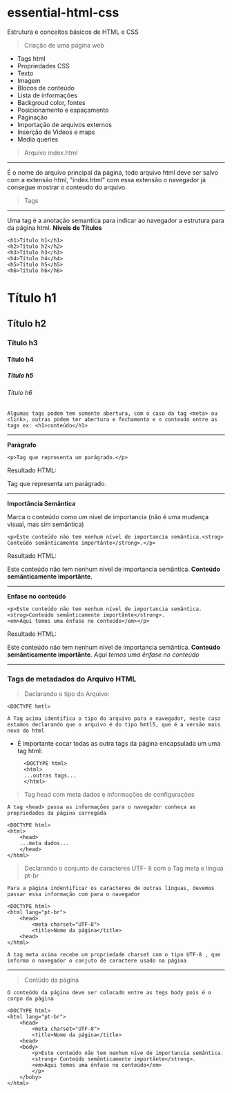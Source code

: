 # essential-html-css

Estrutura e conceitos básicos de HTML e CSS
> Criação de uma página web

- Tags html
- Propriedades CSS
- Texto
- Imagem
- Blocos de conteúdo
- Lista de informações
- Backgroud color, fontes
- Posicionamento e espaçamento
- Paginação
- Importação de arquivos externos
- Inserção de Videos e maps
- Media queries

>Arquivo index.html
---

É o nome do arquivo principal da página, todo arquivo html deve ser salvo com a extensão html, "index.html" com essa extensão o navegador já consegue mostrar o conteudo do arquivo.

> Tags
---
Uma tag é a anotação semantica para indicar ao navegador a estrutura para da página html.
**Níveis de Títulos**

```
<h1>Título h1</h1>
<h2>Título h2</h2>
<h3>Título h3</h3>
<h4>Título h4</h4>
<h5>Título h5</h5>
<h6>Título h6</h6>
```

<h1>Título h1</h1>
<h2>Título h2</h2>
<h3>Título h3</h3>
<h4>Título h4</h4>
<h5>Título h5</h5>
<h6>Título h6</h6>

`Algumas tags podem tem somente abertura, com o caso da tag <meta> ou <link>, outras podem ter abertura e fechamento e o conteudo entre as tags ex: <h1>conteúdo</h1>`

---

**Parágrafo**
```
<p>Tag que representa um parágrado.</p>
```
Resultado HTML:<p>Tag que representa um parágrado.</p>

---

**Importância Semântica**

Marca o conteúdo como um nível de importancia (não é uma mudança visual, mas sim semântica)
```
<p>Este conteúdo não tem nenhum nível de importancia semântica.<strog> Conteúdo semânticamente importânte</strong>.</p>
```
Resultado HTML:
<p>Este conteúdo não tem nenhum nível de importancia semântica.<strong> Conteúdo semânticamente importânte</strong>.</p>

---

**Enfase no conteúdo**

```
<p>Este conteúdo não tem nenhum nível de importancia semântica.
<strog>Conteúdo semânticamente importânte</strong>. 
<em>Aqui temos uma ênfase no conteúdo</em></p>
```
Resultado HTML:
<p>Este conteúdo não tem nenhum nível de importancia semântica.<strong> Conteúdo semânticamente importânte</strong>. <em>Aqui temos uma ênfase no conteúdo</em></p>

---

### Tags de metadados do Arquivo HTML
> Declarando o tipo do Arquivo:

```
<DOCTYPE hmtl>
```

`A Tag acima identifica o tipo do arquivo para o navegador, neste caso estamos declarando que o arquivo é do tipo hmtl5, que é a versão mais nova do html`

- É importante cocar todas as outra tags da página encapsulada um uma tag html:
  
  ```
    <DOCTYPE html>
    <html>
    ...outras tags...
    </html>
  ```
> Tag head com meta dados e informações de configurações

`A tag <head> passa as informações para o navegador conheca as propriedades da página carregada`
```
<DOCTYPE html>
<html>
    <head>
    ...meta dados...
    </head>
</html>
```

> Declarando o conjunto de caracteres UTF- 8 com a Tag meta e língua pt-br

`Para a página indentificar os caracteres de outras línguas, devemos passar essa informação com para o navegador`

```
<DOCTYPE html>
<html lang="pt-br">
    <head>
        <meta charset="UTF-8">
        <title>Nome da página</title>
    <head>
</html>

```

`A tag meta acima recebe um propriedade charset com o tipo UTF-8 , que informa o navegador o conjuto de caractere usado na página`

---
> Contúdo da página

`O conteúdo da página deve ser colocado entre as tegs body pois é o corpo da página`

```
<DOCTYPE html>
<html lang="pt-br">
    <head>
        <meta charset="UTF-8">
        <title>Nome da página</title>
    <head>
    <body>
        <p>Este conteúdo não tem nenhum níve de importancia semântica.
        <strong> Conteúdo semânticamente importânte</strong>. 
        <em>Aqui temos uma ênfase no conteúdo</em>
        </p>
    </boby>
</html>

```
